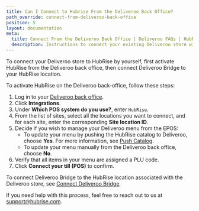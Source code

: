 ```yaml
---
title: Can I Connect to Hubrise From the Deliveroo Back Office?
path_override: connect-from-deliveroo-back-office
position: 5
layout: documentation
meta:
  title: Connect From the Deliveroo Back Office | Deliveroo FAQs | HubRise
  description: Instructions to connect your existing Deliveroo store with HubRise directly from the Deliveroo back office.
---
```


To connect your Deliveroo store to HubRise by yourself, first activate HubRise from the Deliveroo back office, then connect Deliveroo Bridge to your HubRise location.

To activate HubRise on the Deliveroo back-office, follow these steps:

1. Log in to your [Deliveroo back office](https://restaurant-hub.deliveroo.net).
1. Click **Integrations**.
1. Under **Which POS system do you use?**, enter `HubRise`.
1. From the list of sites, select all the locations you want to connect, and for each site, enter the corresponding **Site location ID**.
1. Decide if you wish to manage your Deliveroo menu from the EPOS:
   - To update your menu by pushing the HubRise catalog to Deliveroo, choose **Yes**. For more information, see [Push Catalog](/apps/deliveroo/push-catalog).
   - To update your menu manually from the Deliveroo back office, choose **No**.
1. Verify that all items in your menu are assigned a PLU code.
1. Click **Connect your till (POS)** to confirm.

To connect Deliveroo Bridge to the HubRise location associated with the Deliveroo store, see [Connect Deliveroo Bridge](/apps/deliveroo/connect-hubrise#connect).

If you need help with this process, feel free to reach out to us at support@hubrise.com.
